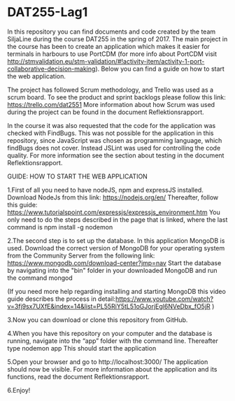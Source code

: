 # DAT255-Lag1

In this repository you can find documents and code created by the team SiljaLine during the course DAT255 in the spring of 2017.
The main project in the course has been to create an application which makes it easier for terminals in harbours to use PortCDM (for more info about PortCDM visit http://stmvalidation.eu/stm-validation/#!activity-item/activity-1-port-collaborative-decision-making). Below you can find a guide on how to start the web application.

The project has followed Scrum methodology, and Trello was used as a scrum board. To see the product and sprint backlogs please follow this link:
https://trello.com/dat2551
More information about how Scrum was used during the project can be found in the document Reflektionsrapport.

In the course it was also requested that the code for the application was checked with FindBugs. This was not possible for the application in this repository, since JavaScript was chosen as programming language, which findBugs does not cover. Instead JSLint was used for controlling the code quality. For more information see the section about testing in the document Reflektionsrapport. 

GUIDE: HOW TO START THE WEB APPLICATION

1.First of all you need to have nodeJS, npm and expressJS installed. Download NodeJs from this link:
https://nodejs.org/en/
Thereafter, follow this guide: 
https://www.tutorialspoint.com/expressjs/expressjs_environment.htm 
You only need to do the steps described in the page that is linked, where the last command is 
npm install -g nodemon

2.The second step is to set up the database. In this application MongoDB is used. Download the correct version of MongoDB for your operating system from the Community Server from the following link:
https://www.mongodb.com/download-center?jmp=nav 
Start the database by navigating into the "bin" folder in your downloaded MongoDB and run the command
mongod

(If you need more help regarding installing and starting MongoDB this video guide describes the process in detail:https://www.youtube.com/watch?v=3fj9sx7UXfE&index=14&list=PL55RiY5tL51oGJorjEgl6NVeDbx_fO5jR )


3.Now you can download or clone this repository from GitHub.


4.When you have this repository on your computer and the database is running, navigate into the “app” folder with the command line. Thereafter type
nodemon app
This should start the application

5.Open your browser and go to
http://localhost:3000/
The application should now be visible. For more information about the application and its functions, read the document Reflektionsrapport.

6.Enjoy!
